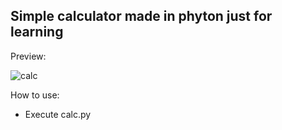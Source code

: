## Simple calculator made in phyton just for learning

Preview:

![calc](https://github.com/user-attachments/assets/03b7d0ae-fc03-436c-8d62-1c3862412dc0)

How to use:
 - Execute calc.py

